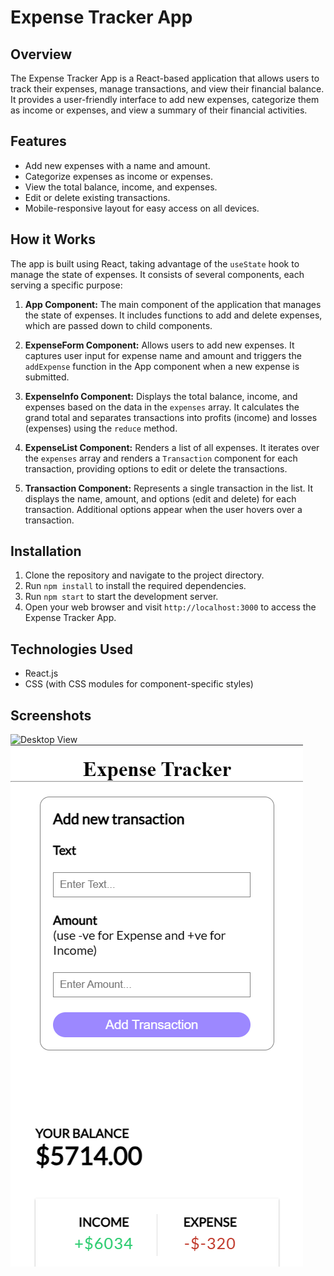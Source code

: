 # Expense Tracker App


## Overview

The Expense Tracker App is a React-based application that allows users to track their expenses, manage transactions, and view their financial balance. It provides a user-friendly interface to add new expenses, categorize them as income or expenses, and view a summary of their financial activities.

## Features

- Add new expenses with a name and amount.
- Categorize expenses as income or expenses.
- View the total balance, income, and expenses.
- Edit or delete existing transactions.
- Mobile-responsive layout for easy access on all devices.

## How it Works

The app is built using React, taking advantage of the `useState` hook to manage the state of expenses. It consists of several components, each serving a specific purpose:

1. **App Component:** The main component of the application that manages the state of expenses. It includes functions to add and delete expenses, which are passed down to child components.

2. **ExpenseForm Component:** Allows users to add new expenses. It captures user input for expense name and amount and triggers the `addExpense` function in the App component when a new expense is submitted.

3. **ExpenseInfo Component:** Displays the total balance, income, and expenses based on the data in the `expenses` array. It calculates the grand total and separates transactions into profits (income) and losses (expenses) using the `reduce` method.

4. **ExpenseList Component:** Renders a list of all expenses. It iterates over the `expenses` array and renders a `Transaction` component for each transaction, providing options to edit or delete the transactions.

5. **Transaction Component:** Represents a single transaction in the list. It displays the name, amount, and options (edit and delete) for each transaction. Additional options appear when the user hovers over a transaction.

## Installation

1. Clone the repository and navigate to the project directory.
2. Run `npm install` to install the required dependencies.
3. Run `npm start` to start the development server.
4. Open your web browser and visit `http://localhost:3000` to access the Expense Tracker App.

## Technologies Used

- React.js
- CSS (with CSS modules for component-specific styles)

## Screenshots

![Desktop View]([./src/Screenshots/Desktop%20view.png](https://imgur.com/a/frCUOFg))
![Mobile View](./src/Screenshots/Mobile%20Phone%20View.png)



